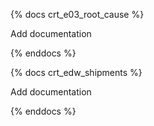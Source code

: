 {% docs crt_e03_root_cause %}

Add documentation

{% enddocs %}




{% docs crt_edw_shipments %}

Add documentation

{% enddocs %}
